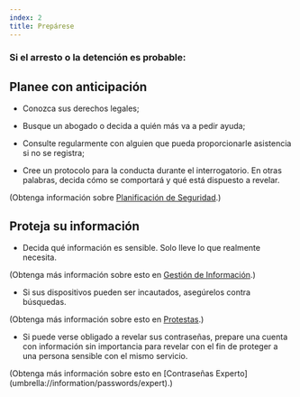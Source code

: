 ```yaml
---
index: 2
title: Prepárese
---
```

### Si el arresto o la detención es probable:

## Planee con anticipación

*   Conozca sus derechos legales;

* Busque un abogado o decida a quién más va a pedir ayuda;

*   Consulte regularmente con alguien que pueda proporcionarle asistencia si no se registra;

*   Cree un protocolo para la conducta durante el interrogatorio. En otras palabras, decida cómo se comportará y qué está dispuesto a revelar.

(Obtenga información sobre [Planificación de Seguridad](umbrella://assess-your-risk/security-planning).)

## Proteja su información

*   Decida qué información es sensible. Solo lleve lo que realmente necesita.

(Obtenga más información sobre esto en [Gestión de Información](umbrella://information/managing-information).)

*   Si sus dispositivos pueden ser incautados, asegúrelos contra búsquedas.

(Obtenga más información sobre esto en [Protestas](umbrella://work/protests/advanced).)

*   Si puede verse obligado a revelar sus contraseñas, prepare una cuenta con información sin importancia para revelar con el fin de proteger a una persona sensible con el mismo servicio.

(Obtenga más información sobre esto en [Contraseñas Experto] (umbrella://information/passwords/expert).)